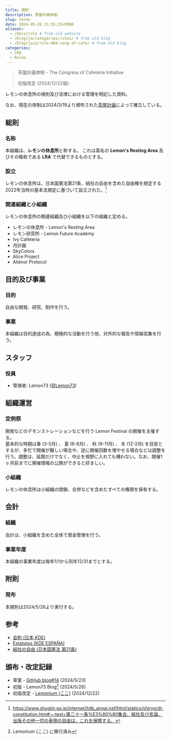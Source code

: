 ```yaml
---
title: 規則
description: 茶屋計画体制
slug: terms
date: 2024-05-26 21:55:15+0900
aliases:
  - /docs/rule # from old website
  - /blog/ja/categories/rules/ # from old blog
  - /blog/ja/p/rule-004-cong-of-cafe/ # from old blog
categories:
  - LRA
  - Rules
---
```


> 茶屋計画体制 - The Congress of Cafeteria Initiative
> 
> 初版改定 (2024/12/22版)

レモンの休息所の規則及び法律における管理を明記した資料。

なお、現在の体制は2024/3/19より頒布された[茶屋計画](../../posts/2024/0319/)によって確立している。

## 総則

### 名称

本組織は、**レモンの休息所**と称する。
これは英名の **Lemon's Resting Area** 及びその略称である **LRA** で代替できるものとする。

### 設立

レモンの休息所は、日本国憲法第21条、結社の自由を含めた自由権を規定する2022年当時の基本法規定に基づいて設立された。[^japan-21]

[^japan-21]: <https://www.shugiin.go.jp/internet/itdb_annai.nsf/html/statics/shiryo/dl-constitution.htm#:~:text=第二十一条%E3%80%80集会、結社及び言論、出版その他一切の表現の自由は、これを保障する。>

### 関連組織と小組織

レモンの休息所の関連組織及び小組織を以下の組織と定める。

- レモンの休息所 - Lemon's Resting Area
- レモン研究所 - Lemon Future Academy
- Ivy Cafeteria
- 月計画
- SkyColors
- Alice Project
- Aliénor Protocol

## 目的及び事業

### 目的

自由な開発、研究、制作を行う。

### 事業

本組織は目的達成の為、積極的な活動を行う他、対外的な報告や情報収集を行う。

## スタッフ

### 役員

- 管理者: Lemon73 ([@Lemon73](https://misskey.io/@Lemon73))

## 組織運営

### 定例祭

開発などのデモンストレーションなどを行う Lemon Festival の開催を主催する。  
基本的な時期は春 (3-5月) 、 夏 (6-8月) 、 秋 (9-11月) 、 冬 (12-2月) を目安とするが、多忙で開催が難しい場合や、逆に開催回数を増やせる場合などは調整を行う。調整は、延期だけでなく、中止を視野に入れても構わない。なお、開催1ヶ月前までに開催情報の公開ができると好ましい。

### 小組織

レモンの休息所は小組織の閉鎖、合併などを含めたすべての権限を保有する。

## 会計

### 組織

会計は、小組織を含めた全体で資金管理を行う。

### 事業年度

本組織の事業年度は毎年1/1から同年12/31までとする。

<!-- 未定: なお、資金管理に関しては、確定申告の関係上4/1から翌年3/31までとする。 -->

## 附則

### 発布

本規則は2024/5/26より実行する。

## 参考

- [会則 (日本 KDE)](https://jp.kde.org/community/regulations/)
- [Estatutos (KDE ESPAÑA)](https://www.kde-espana.org/estatutos)
- [結社の自由 (日本国憲法 第21条)](https://www.shugiin.go.jp/internet/itdb_annai.nsf/html/statics/shiryo/dl-constitution.htm#:~:text=第二十一条%E3%80%80集会、結社及び言論、出版その他一切の表現の自由は、これを保障する。)

## 頒布・改定記録

- 草案 - [GitHub blog#14](https://github.com/Lemon73-Computing/blog/issues/14#issuecomment-2126447272) (2024/5/23)
- 初版 - Lemon73 Blog[^new-website] (2024/5/26)
- 初版改定 - [Lemonium (ここ)](./) (2024/12/22)

[^new-website]: Lemonium (ここ) に移行済み
